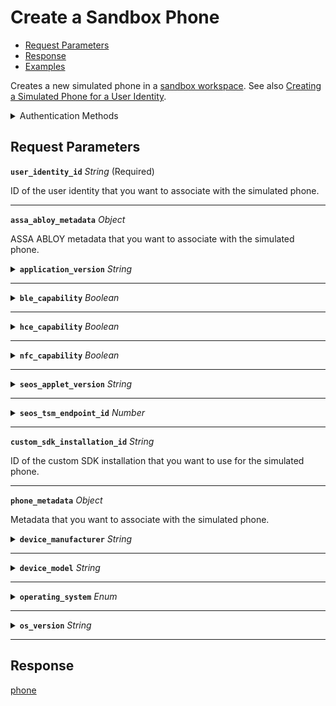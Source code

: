 # Create a Sandbox Phone

- [Request Parameters](./#request-parameters)
- [Response](./#response)
- [Examples](./#examples)

Creates a new simulated phone in a [sandbox workspace](../../../core-concepts/workspaces/README.md#sandbox-workspaces). See also [Creating a Simulated Phone for a User Identity](../../../capability-guides/mobile-access/developing-in-a-sandbox-workspace.md#creating-a-simulated-phone-for-a-user-identity).


<details>

<summary>Authentication Methods</summary>

- API key
- Personal access token
  <br>Must also include the `seam-workspace` header in the request.

To learn more, see [Authentication](https://docs.seam.co/latest/api/authentication).
</details>

## Request Parameters

**`user_identity_id`** *String* (Required)

ID of the user identity that you want to associate with the simulated phone.

---

**`assa_abloy_metadata`** *Object*

ASSA ABLOY metadata that you want to associate with the simulated phone.

<details>

<summary><b><code>application_version</code></b> <i>String</i></summary>

Application version that you want to use for the simulated phone.

</details>

---



<details>

<summary><b><code>ble_capability</code></b> <i>Boolean</i></summary>

Indicates whether the simulated phone should have Bluetooth low energy (BLE) capability.

</details>

---



<details>

<summary><b><code>hce_capability</code></b> <i>Boolean</i></summary>

Indicates whether the simulated phone should have host card emulation (HCE) capability.

</details>

---



<details>

<summary><b><code>nfc_capability</code></b> <i>Boolean</i></summary>

Indicates whether the simulated phone should have near-field communication (NFC) capability.

</details>

---



<details>

<summary><b><code>seos_applet_version</code></b> <i>String</i></summary>

SEOS applet version that you want to use for the simulated phone.

</details>

---



<details>

<summary><b><code>seos_tsm_endpoint_id</code></b> <i>Number</i></summary>

ID of the SEOS trusted service manager (TSM) endpoint that you want to use for the simulated phone.

</details>

---


**`custom_sdk_installation_id`** *String*

ID of the custom SDK installation that you want to use for the simulated phone.

---

**`phone_metadata`** *Object*

Metadata that you want to associate with the simulated phone.

<details>

<summary><b><code>device_manufacturer</code></b> <i>String</i></summary>

Manufacturer that you want to use for the simulated phone.

</details>

---



<details>

<summary><b><code>device_model</code></b> <i>String</i></summary>

Device model that you want to use for the simulated phone.

</details>

---



<details>

<summary><b><code>operating_system</code></b> <i>Enum</i></summary>

Mobile operating system that you want to use for the simulated phone.

Enum values:

- <code>android</code>
- <code>ios</code>

</details>

---



<details>

<summary><b><code>os_version</code></b> <i>String</i></summary>

Mobile operating system version that you want to use for the simulated phone.

</details>

---



## Response

[phone](./)

